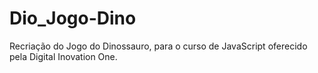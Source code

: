 # Dio_Jogo-Dino
Recriação do Jogo do Dinossauro, para o curso de JavaScript oferecido pela Digital Inovation One. 
